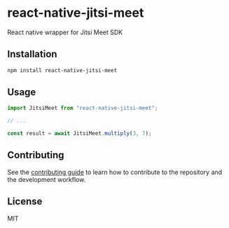 # react-native-jitsi-meet

React native wrapper for Jitsi Meet SDK

## Installation

```sh
npm install react-native-jitsi-meet
```

## Usage

```js
import JitsiMeet from "react-native-jitsi-meet";

// ...

const result = await JitsiMeet.multiply(3, 7);
```

## Contributing

See the [contributing guide](CONTRIBUTING.md) to learn how to contribute to the repository and the development workflow.

## License

MIT
